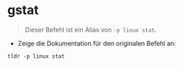 # gstat

> Dieser Befehl ist ein Alias von `-p linux stat`.

- Zeige die Dokumentation für den originalen Befehl an:

`tldr -p linux stat`
